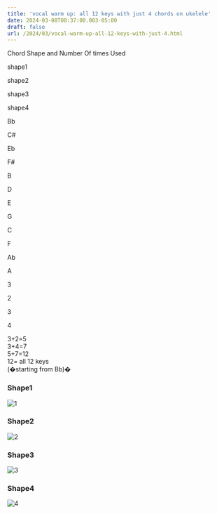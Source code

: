 ```yaml
---
title: 'vocal warm up: all 12 keys with just 4 chords on ukelele'
date: 2024-03-08T08:37:00.003-05:00
draft: false
url: /2024/03/vocal-warm-up-all-12-keys-with-just-4.html
---
```


Chord Shape and Number Of times Used

shape1

shape2

shape3

shape4

Bb

C#

Eb

F#

B

D

E

G

C

F

Ab

A

3

2

3

4

3+2=5  
3+4=7  
5+7=12  
12= all 12 keys  
(�starting from Bb)�

### Shape1

![1](https://i.imgur.com/QjrC8Fx.png)  

### Shape2

![2](https://i.imgur.com/MtmNIlg.png)  

### Shape3

![3](https://i.imgur.com/OuDJDbq.png)  

### Shape4

![4](https://i.imgur.com/uXeiui8.png)
